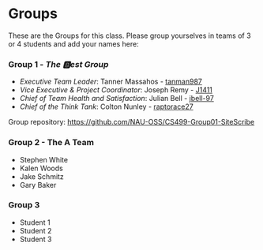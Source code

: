 # Groups

These are the Groups for this class. Please group yourselves in teams of 3 or 4 students and add your names here:

### Group 1 - _The :b:est Group_
+ _Executive Team Leader_: Tanner Massahos - [tanman987](https://github.com/tanman987)
+ _Vice Executive & Project Coordinator_: Joseph Remy - [J1411](https://github.com/J1411)
+ _Chief of Team Health and Satisfaction_: Julian Bell - [jbell-97](https://github.com/jbell-97)
+ _Chief of the Think Tank_: Colton Nunley - [raptorace27](https://github.com/raptorace27)

Group repository: <https://github.com/NAU-OSS/CS499-Group01-SiteScribe>

### Group 2 - The A Team
* Stephen White
* Kalen Woods
* Jake Schmitz
* Gary Baker 

### Group 3
* Student 1
* Student 2
* Student 3
